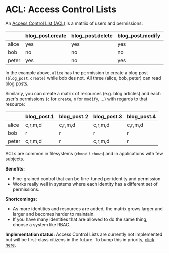 # ACL: Access Control Lists

An [Access Control List (ACL)](https://en.wikipedia.org/wiki/Access_control_list) is a matrix of users and permissions:

|       | blog_post.create | blog_post.delete | blog_post.modify | blog_post.read |
|-------|------------------|------------------|------------------|----------------|
| alice | yes              | yes              | yes              | yes            |
| bob   | no               | no               | no               | yes            |
| peter | yes              | no               | yes              | yes            |

In the example above, `alice` has the permission to create a blog post `(blog_post.create)` while bob des not. All three
(alice, bob, peter) can read blog posts.

Similarly, you can create a matrix of resources (e.g. blog articles) and each user's permissions
(`c` for `create`, `m` for `modify`, ...) with regards to that resource:

|       	| blog_post.1 	| blog_post.2 	| blog_post.3 	| blog_post.4 	|
| -------	| -------------	| -------------	| -------------	| -------------	|
| alice 	| c,r,m,d     	| c,r,m,d     	| c,r,m,d     	| c,r,m,d     	|
| bob   	| r           	| r           	| r           	| r           	|
| peter 	| c,r,m,d     	| r           	| c,r,m,d     	| r           	|

ACLs are common in filesystems (`chmod` / `chown`) and in applications with few subjects.

**Benefits:**
* Fine-grained control that can be fine-tuned per identity and permission.
* Works really well in systems where each identity has a different set of permissions.

**Shortcomings:**
* As more identities and resources are added, the matrix grows larger and larger and becomes harder to maintain.
* If you have many identities that are allowed to do the same thing, choose a system like RBAC.

**Implementation status:** Access Control Lists are currently not implemented but will be first-class citizens in the future.
To bump this in priority, [click here](https://github.com/ory/keto/issues/61).

